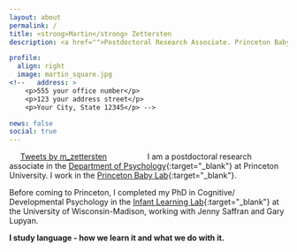 ```yaml
---
layout: about
permalink: /
title: <strong>Martin</strong> Zettersten
description: <a href="">Postdoctoral Research Associate. Princeton Baby Lab. Department of Psychology. Princeton University.</a>

profile:
  align: right
  image: martin_square.jpg
<!--   address: >
    <p>555 your office number</p>
    <p>123 your address street</p>
    <p>Your City, State 12345</p> -->

news: false
social: true
---
```


<div style="float: left; width:230px; padding-left: 20px;" class="news-tweets">
<a class="twitter-timeline" data-width="230" data-height="400" href="https://twitter.com/m_zettersten?ref_src=twsrc%5Etfw">Tweets by m_zettersten</a> <script async src="https://platform.twitter.com/widgets.js" charset="utf-8"></script>
</div>
  
I am a postdoctoral research associate in the [Department of Psychology](https://psych.princeton.edu/){:target="\_blank"} at Princeton University. I work in the [Princeton Baby Lab](https://babylab.princeton.edu/){:target="\_blank"}. 

Before coming to Princeton, I completed my PhD in Cognitive/ Developmental Psychology in the [Infant Learning Lab](https://infantlearning.waisman.wisc.edu/){:target="\_blank"} at the University of Wisconsin-Madison, working with Jenny Saffran and Gary Lupyan.

<strong>I study language - how we learn it and what we do with it.</strong>

